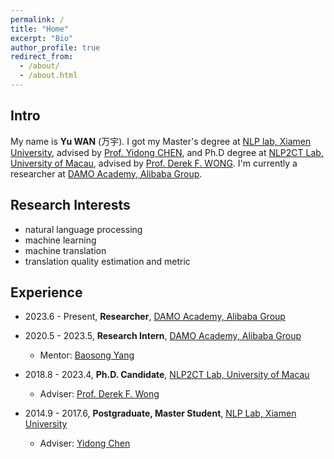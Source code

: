 ```yaml
---
permalink: /
title: "Home"
excerpt: "Bio"
author_profile: true
redirect_from: 
  - /about/
  - /about.html
---
```


**Intro**
------

My name is **Yu WAN** (万宇). I got my Master's degree at [NLP lab, Xiamen University](http://nlp.xmu.edu.cn/), advised by [Prof. Yidong CHEN](http://nlp.xmu.edu.cn/teachers/ydchen/index_en.html), and Ph.D degree at [NLP2CT Lab, University of Macau](http://nlp2ct.cis.umac.mo/), advised by [Prof. Derek F. WONG](https://www.fst.um.edu.mo/personal/derek-wong/). I'm currently a researcher at [DAMO Academy, Alibaba Group](https://damo.alibaba.com/labs/language-technology).

**Research Interests**
------

+ natural language processing
+ machine learning
+ machine translation
+ translation quality estimation and metric

**Experience**
------

+ 2023.6 - Present, **Researcher**, [DAMO Academy, Alibaba Group](https://damo.alibaba.com/labs/language-technology)

+ 2020.5 - 2023.5, **Research Intern**, [DAMO Academy, Alibaba Group](https://damo.alibaba.com/labs/language-technology)
  + Mentor: [Baosong Yang](https://baosongyang.site/)

+ 2018.8 - 2023.4, **Ph.D. Candidate**, [NLP2CT Lab, University of Macau](http://nlp2ct.cis.umac.mo/)
  + Adviser: [Prof. Derek F. Wong](https://www.fst.um.edu.mo/personal/derek-wong/)

+ 2014.9 - 2017.6, **Postgraduate, Master Student**, [NLP Lab, Xiamen University](http://nlp.xmu.edu.cn/)
  + Adviser: [Yidong Chen](https://informatics.xmu.edu.cn/info/1019/3178.htm)
